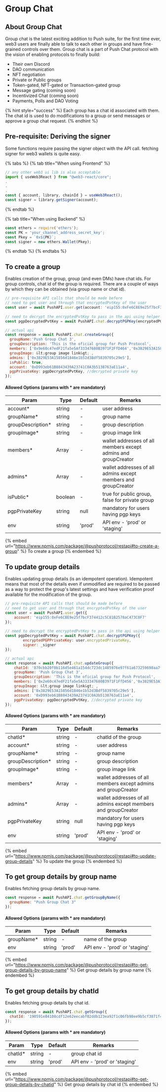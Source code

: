 # Group Chat

## **About Group Chat**

Group chat is the latest exciting addition to Push suite, for the first time ever, web3 users are finally able to talk to each other in groups and have fine-grained controls over them. Group chat is a part of Push Chat protocol with the vision of enabling protocols to finally build:

* Their own Discord
* DAO communication
* NFT negotiation
* Private or Public groups
* Token-gated, NFT-gated or Transaction-gated group
* Message gating (coming soon)
* Incentivized Chat (coming soon)
* Payments, Polls and DAO Voting

{% hint style="success" %}
Each group has a chat id associated with them. The chat id is used to do modifications to a group or send messages or approve a group chat request.
{% endhint %}

## Pre-requisite: Deriving the signer

Some functions require passing the signer object with the API call. fetching signer for web3 wallets is quite easy.

{% tabs %}
{% tab title="When using Frontend" %}
```typescript
// any other web3 ui lib is also acceptable
import { useWeb3React } from "@web3-react/core";
.
.
.
const { account, library, chainId } = useWeb3React();
const signer = library.getSigner(account);
```
{% endtab %}

{% tab title="When using Backend" %}
```typescript
const ethers = require('ethers');
const PK = 'your_channel_address_secret_key';
const Pkey = `0x${PK}`;
const signer = new ethers.Wallet(Pkey);
```
{% endtab %}
{% endtabs %}

## **To create a group**

Enables creation of the group, group (and even DMs) have chat ids. For group controls, chat id of the group is required. There are a couple of ways by which they can be obtained (via group name or chat id).

```javascript
// pre-requisite API calls that should be made before
// need to get user and through that encryptedPvtKey of the user
const user = await PushAPI.user.get(account: 'eip155:0xFe6C8E9e25f7bcF374412c5C81B2578aC473C0F7');
  
// need to decrypt the encryptedPvtKey to pass in the api using helper function
const pgpDecryptedPvtKey = await PushAPI.chat.decryptPGPKey(encryptedPGPPrivateKey: user.encryptedPrivateKey, signer: _signer);

// actual api
const response = await PushAPI.chat.createGroup({
  groupName:'Push Group Chat 3',
  groupDescription: 'This is the oficial group for Push Protocol',
  members: ['0x9e60c47edF21fa5e5Af33347680B3971F2FfD464','0x3829E53A15856d1846e1b52d3Bdf5839705c29e5'],
  groupImage: &lt;group image link&gt; ,
  admins: ['0x3829E53A15856d1846e1b52d3Bdf5839705c29e5'],
  isPublic: true,
  account: '0xD993eb61B8843439A23741C0A3b5138763aE11a4',
  pgpPrivateKey: pgpDecryptedPvtKey, //decrypted private key
});
```

#### Allowed Options (params with \* are mandatory)

| Param              | Type    | Default | Remarks                                                        |
| ------------------ | ------- | ------- | -------------------------------------------------------------- |
| account\*          | string  | -       | user address                                                   |
| groupName\*        | string  | -       | group name                                                     |
| groupDescription\* | string  | -       | group description                                              |
| groupImage\*       | string  | -       | group image link                                               |
| members\*          | Array   | -       | wallet addresses of all members except admins and groupCreator |
| admins\*           | Array   | -       | wallet addresses of all admins except members and groupCreator |
| isPublic\*         | boolean | -       | true for public group, false for private group                 |
| pgpPrivateKey      | string  | null    | mandatory for users having pgp keys                            |
| env                | string  | 'prod'  | API env - 'prod' or 'staging'                                  |

{% embed url="https://www.npmjs.com/package/@pushprotocol/restapi#to-create-a-group" %}
To create a group
{% endembed %}

## **To update group details**

Enables updating group details (is an idempotent operation). Idempotent means that most of the details even if unmodified are required to be passed as a way to protect the group's latest settings and have verification proof available for the modification of the group.

```javascript
// pre-requisite API calls that should be made before
// need to get user and through that encryptedPvtKey of the user
const user = await PushAPI.user.get({
    account: 'eip155:0xFe6C8E9e25f7bcF374412c5C81B2578aC473C0F7'
});
  
// need to decrypt the encryptedPvtKey to pass in the api using helper function
const pgpDecryptedPvtKey = await PushAPI.chat.decryptPGPKey({
        encryptedPGPPrivateKey: user.encryptedPrivateKey, 
        signer: _signer
});

// actual api
const response = await PushAPI.chat.updateGroup({
    chatId: '870cbb20f0b116d5e461a154dc723dc1485976e97f61a673259698aa7f48371c',
    groupName: 'Push Group Chat 3',
    groupDescription: 'This is the oficial group for Push Protocol',
    members: ['0x2e60c47edF21fa5e5A333347680B3971F1FfD456','0x3829E53A15856d1846e1b52d3Bdf5839705c29e5'],
    groupImage: &lt;group image link&gt; ,
    admins: ['0x3829E53A15856d1846e1b52d3Bdf5839705c29e5'],
    account: '0xD993eb61B8843439A23741C0A3b5138763aE11a4',
    pgpPrivateKey: pgpDecryptedPvtKey, //decrypted private key
});
```

#### Allowed Options (params with \* are mandatory)

| Param              | Type   | Default | Remarks                                                        |
| ------------------ | ------ | ------- | -------------------------------------------------------------- |
| chatId\*           | string | -       | chatId of the group                                            |
| account\*          | string | -       | user address                                                   |
| groupName\*        | string | -       | group name                                                     |
| groupDescription\* | string | -       | group description                                              |
| groupImage\*       | string | -       | group image link                                               |
| members\*          | Array  | -       | wallet addresses of all members except admins and groupCreator |
| admins\*           | Array  | -       | wallet addresses of all admins except members and groupCreator |
| pgpPrivateKey      | string | null    | mandatory for users having pgp keys                            |
| env                | string | 'prod'  | API env - 'prod' or 'staging'                                  |

{% embed url="https://www.npmjs.com/package/@pushprotocol/restapi#to-update-group-details" %}
To update the group
{% endembed %}

## **To get group details by group name**

Enables fetching group details by group name.

```javascript
const response = await PushAPI.chat.getGroupByName({
  groupName: "Push Group Chat 3"
});
```

#### Allowed Options (params with \* are mandatory)

| Param       | Type   | Default | Remarks                       |
| ----------- | ------ | ------- | ----------------------------- |
| groupName\* | string | -       | name of the group             |
| env         | string | 'prod'  | API env - 'prod' or 'staging' |

{% embed url="https://www.npmjs.com/package/@pushprotocol/restapi#to-get-group-details-by-group-name" %}
Get group details by group name
{% endembed %}

## **To get group details by chatId**

Enables fetching group details by chat id.

```javascript
const response = await PushAPI.chat.getGroup({
  chatId: '190591e84108cdf12e62eecabf02ddb123ea92f1c06fb98ee9b5cf3871f46fa9'
});
```

#### Allowed Options (params with \* are mandatory)

| Param    | Type   | Default | Remarks                       |
| -------- | ------ | ------- | ----------------------------- |
| chatId\* | string | -       | group chat id                 |
| env      | string | 'prod'  | API env - 'prod' or 'staging' |

{% embed url="https://www.npmjs.com/package/@pushprotocol/restapi#to-get-group-details-by-chatid" %}
Get group details by chat id
{% endembed %}
